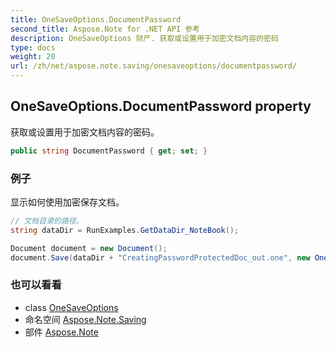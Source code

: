 ```yaml
---
title: OneSaveOptions.DocumentPassword
second_title: Aspose.Note for .NET API 参考
description: OneSaveOptions 财产. 获取或设置用于加密文档内容的密码
type: docs
weight: 20
url: /zh/net/aspose.note.saving/onesaveoptions/documentpassword/
---
```

## OneSaveOptions.DocumentPassword property

获取或设置用于加密文档内容的密码。

```csharp
public string DocumentPassword { get; set; }
```

### 例子

显示如何使用加密保存文档。

```csharp
// 文档目录的路径。
string dataDir = RunExamples.GetDataDir_NoteBook();

Document document = new Document();
document.Save(dataDir + "CreatingPasswordProtectedDoc_out.one", new OneSaveOptions() { DocumentPassword = "pass" });
```

### 也可以看看

* class [OneSaveOptions](../)
* 命名空间 [Aspose.Note.Saving](../../onesaveoptions/)
* 部件 [Aspose.Note](../../../)


